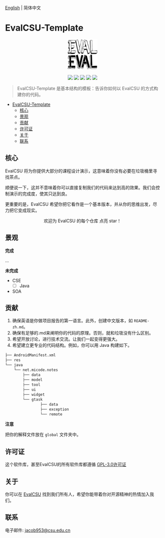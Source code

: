 [English](/README.md) | 简体中文

# EvalCSU-Template

<p align="center"><img alt="LOGO" src="img/logo.jpg" width="100px" height="100px" /></p>

<p align="center">
  <img src="https://img.shields.io/github/license/evalcsu/evalcsu" />
  <img src="https://img.shields.io/github/repo-size/evalcsu/evalcsu" />
  <img src="https://img.shields.io/github/issues-raw/evalcsu/evalcsu" />
  <img src="https://img.shields.io/github/issues-pr-closed/evalcsu/evalcsu" />
  <img src="https://img.shields.io/github/milestones/progress-percent/evalcsu/evalcsu/1" />
</p>


> EvalCSU-Template 是基本结构的模板：告诉你如何以 EvalCSU 的方式构建你的代码。

- [EvalCSU-Template](#evalcsu-template)
  - [核心](#核心)
  - [景观](#景观)
  - [贡献](#贡献)
  - [许可证](#许可证)
  - [关于](#关于)
  - [联系](#联系)

## 核心

EvalCSU 将为你提供大部分的课程设计演示，这意味着你没有必要在垃圾桶里寻找茶点。

顺便说一下，这并不意味着你可以直接复制我们的代码来达到高的效果。我们会控制演示的完成度，使其只达到良。

更重要的是，EvalCSU 希望你把它看作是一个基本版本，并从你的思维出发，尽力把它变成现实。

<p align="center">欢迎为 EvalCSU 的每个仓库 点亮 star！</p>

## 景观

**完成**

...

**未完成**

- CSE
  - [ ] Java
- SOA

## 贡献

1. 确保英语是你做项目报告的第一语言。此外，创建中文版本，如 `README-zh.md`。
2. 确保有足够的.md来阐明你的代码的原理。否则，就和垃圾没有什么区别。
3. 希望开放讨论，进行技术交流。让我们一起变得更强大。
4. 希望建立更专业的代码结构。例如，你可以用 Java 构建如下。

```
├── AndroidManifest.xml
├── res
└── java
    └── net.micode.notes
		├── data
		├── model
		├── tool
		├── ui
		├── widget
		└── gtask
				├── data
				├── exception
		 		└── remote
```


**注意**

把你的解释文件放在 `global` 文件夹中。

## 许可证

这个软件库，甚至EvalCSU的所有软件库都遵循 [GPL-3.0许可证](LICENSE)

## 关于

你可以在 [EvalCSU](https://github.com/Jacob953/evalcsu) 找到我们所有人，希望你能带着你对开源精神的热情加入我们。

## 联系

电子邮件: jacob953@csu.edu.cn